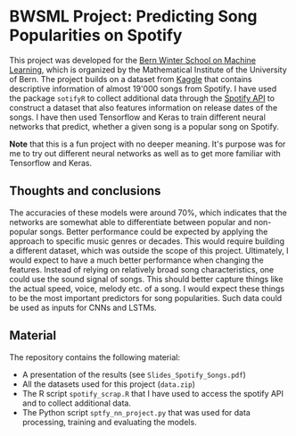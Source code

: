 # BWSML Project: Predicting Song Popularities on Spotify

This project was developed for the [Bern Winter School on Machine Learning](https://www.math.unibe.ch/continuing_education/cas_applied_data_science/winter_school_on_machine_learning_2020/index_eng.html), which is organized by the Mathematical Institute of the University of Bern. The project builds on a dataset from [Kaggle](https://www.kaggle.com/edalrami/19000-spotify-songs) that contains descriptive information of almost 19'000 songs from Spotify. I have used the package ```sotifyR``` to collect additional data through the [Spotify API](https://developer.spotify.com/documentation/web-api/) to construct a dataset that also features information on release dates of the songs. I have then used Tensorflow and Keras to train different neural networks that predict, whether a given song is a popular song on Spotify.

**Note** that this is a fun project with no deeper meaning. It's purpose was for me to try out different neural networks as well as to get more familiar with Tensorflow and Keras. 

## Thoughts and conclusions

The accuracies of these models were around 70%, which indicates that the networks are somewhat able to differentiate between popular and non-popular songs. Better performance could be expected by applying the approach to specific music genres or decades. This would require building a different dataset, which was outside the scope of this project. Ultimately, I would expect to have a much better performance when changing the features. Instead of relying on relatively broad song characteristics, one could use the sound signal of songs. This should better capture things like the actual speed, voice, melody etc. of a song. I would expect these things to be the most important predictors for song popularities. Such data could be used as inputs for CNNs and LSTMs.

## Material
The repository contains the following material:

- A presentation of the results (see `Slides_Spotify_Songs.pdf`)
- All the datasets used for this project (`data.zip`)
- The R script ```spotify_scrap.R``` that I have used to access the spotify API and to collect additional data.
- The Python script ```sptfy_nn_project.py``` that was used for data processing, training and evaluating the models.

